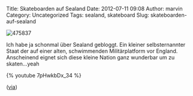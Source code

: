 Title: Skateboarden auf Sealand
Date: 2012-07-11 09:08
Author: marvin
Category: Uncategorized
Tags: sealand, skateboard
Slug: skateboarden-auf-sealand

![475837]({filename}/images/475837.jpg)

Ich habe ja schonmal über Sealand gebloggt. Ein kleiner selbsternannter
Staat der auf einer alten, schwimmenden Militärplatform vor England.
Anscheinend eignet sich diese kleine Nation ganz wunderbar um zu
skaten...yeah

{% youtube 7pHwkbDx_34   %}

([via](http://www.doobybrain.com/2012/07/11/skating-sealand-the-worlds-smallest-country/))

